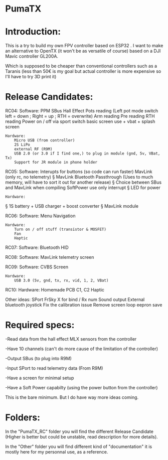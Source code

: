 # PumaTX

# Introduction:
This is a try to build my own FPV controller based on ESP32 .
I want to make an alternative to OpenTX (it won't be as versatile of course) based on a DJI Mavic controller GL200A.

Which is supposed to be cheaper than conventional controllers such as a Taranis (less than 50€ is my goal but actual controller is more expensive so I'll have to try 3D print it)

# Release Candidates:

RC04: 
	Software:
		PPM
		SBus
		Hall Effect
		Pots reading (Left pot mode switch left = down ; Right = up ; RTH = overwrite)
		Arm reading
		Pre reading
		RTH reading
		Power on / off via sport switch
		basic screen use + vbat + splash screen
		
	Hardware:
		Micro USB (from controller)
		2S LiPo
		external RF (R9M)
		USB 2.0 (or 3.0 if I find one,) to plug in module (gnd, 5v, VBat, Tx)
		Support for JR module in phone holder
		
RC05:
	Software:
		Interupts for buttons (so code can run faster)
		MavLink (only rc, no telemetry) 
§		MavLink Bluetooth Passthrough (Uses to much memory, will have to sort it out for another release)
§		Choice between SBus and MavLink when compiling
		SoftPower use only interrupt
§		LED for power
		
	Hardware:
§		1S battery + USB charger + boost converter
§		MavLink module
		
RC06:
	Software:
		Menu Navigation
		
	Hardware:
		Turn on / off stuff (transistor & MOSFET)
		Fan
		Haptic
		
RC07:
	Software:
		Bluetooth HID
		
RC08:
	Software:
		MavLink telemetry screen

RC09:
	Software:
		CVBS Screen
		
	Hardware:
		USB 3.0 (5v, gnd, tx, rx, vid, 1, 2, VBat)
	
RC10:
	Hardware:
		Homemade PCB
		C1, C2
		Haptic
		
Other ideas:
	SPort
	FrSky X for bind / Rx num
	Sound output
	External bluetooth joystick
	Fix the calibration issue
	Remove screen loop
	eepron save
	
# Required specs:
-Read data from the hall effect MLX sensors from the controller

-Have 10 channels (can't do more cause of the limitation of the controller)

-Output SBus (to plug into R9M)

-Input SPort to read telemetry data (From R9M)

-Have a screen for minimal setup

-Have a Soft Power capabilty (using the power button from the controller)


This is the bare minimum. But I do have way more ideas coming.

# Folders:
In the "PumaTX_RC" folder you will find the different Release Candidate (Higher is better but could be unstable, read description for more details).

In the "Other" folder you will find different kind of "documentation" it is mostly here for my personnal use, as a reference.
